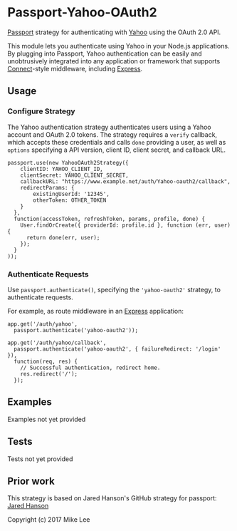 # Passport-Yahoo-OAuth2

[Passport](http://passportjs.org/) strategy for authenticating with [Yahoo](https://Yahoo.com/)
using the OAuth 2.0 API.

This module lets you authenticate using Yahoo in your Node.js applications.
By plugging into Passport, Yahoo authentication can be easily and
unobtrusively integrated into any application or framework that supports
[Connect](http://www.senchalabs.org/connect/)-style middleware, including
[Express](http://expressjs.com/).

## Usage

### Configure Strategy

The Yahoo authentication strategy authenticates users using a Yahoo account
and OAuth 2.0 tokens. The strategy requires a `verify` callback, which accepts
these credentials and calls `done` providing a user, as well as `options`
specifying a API version, client ID, client secret, and callback URL.

    passport.use(new YahooOAuth2Strategy({
        clientID: YAHOO_CLIENT_ID,
        clientSecret: YAHOO_CLIENT_SECRET,
        callbackURL: "https://www.example.net/auth/Yahoo-oauth2/callback",
        redirectParams: {
            existingUserId: '12345',
            otherToken: OTHER_TOKEN
        }
      },
      function(accessToken, refreshToken, params, profile, done) {
        User.findOrCreate({ providerId: profile.id }, function (err, user) {
          return done(err, user);
        });
      }
    ));

### Authenticate Requests

Use `passport.authenticate()`, specifying the `'yahoo-oauth2'` strategy, to
authenticate requests.

For example, as route middleware in an [Express](http://expressjs.com/)
application:

    app.get('/auth/yahoo',
      passport.authenticate('yahoo-oauth2'));

    app.get('/auth/yahoo/callback',
      passport.authenticate('yahoo-oauth2', { failureRedirect: '/login' }),
      function(req, res) {
        // Successful authentication, redirect home.
        res.redirect('/');
      });

## Examples

Examples not yet provided

## Tests

Tests not yet provided

## Prior work

This strategy is based on Jared Hanson's GitHub strategy for passport: [Jared Hanson](http://github.com/jaredhanson)

Copyright (c) 2017 Mike Lee
